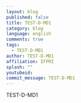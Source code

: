```yaml
---
layout: blog
published: false
title: TEST-D-MD1
category: blog
language: english
comments: true
tags: 
  - TEST-D-MD1
author: TEST-D-MD1
affiliation: IFPRI
splash: ""
youtubeid: 
commit_message: TEST-D-MD1
---
```

TEST-D-MD1
